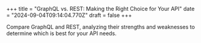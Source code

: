 +++
title = "GraphQL vs. REST: Making the Right Choice for Your API"
date = "2024-09-04T09:14:04.770Z"
draft = false
+++

  Compare GraphQL and REST, analyzing their strengths and weaknesses to determine which is best for your API needs.
        